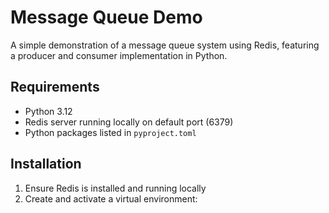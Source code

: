 # Message Queue Demo

A simple demonstration of a message queue system using Redis, featuring a producer and consumer implementation in Python.

## Requirements

- Python 3.12
- Redis server running locally on default port (6379)
- Python packages listed in `pyproject.toml`

## Installation

1. Ensure Redis is installed and running locally
2. Create and activate a virtual environment:
